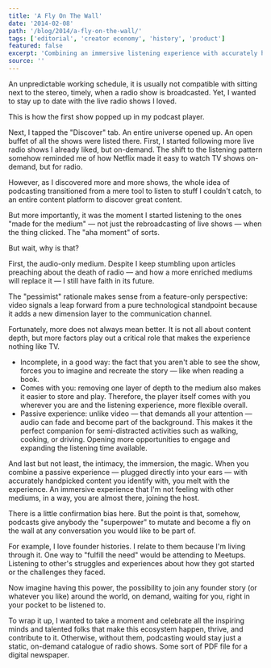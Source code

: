 ```yaml
---
title: 'A Fly On The Wall'
date: '2014-02-08'
path: '/blog/2014/a-fly-on-the-wall/'
tags: ['editorial', 'creator economy', 'history', 'product']
featured: false
excerpt: 'Combining an immersive listening experience with accurately handpicked content; podcasts grant you with the superpower to join the host and become a fly on the wall at any conversation you would like to be part of.'
source: ''
---
```


An unpredictable working schedule, it is usually not compatible with sitting next to the stereo, timely, when a radio show is broadcasted. Yet, I wanted to stay up to date with the live radio shows I loved.

This is how the first show popped up in my podcast player.

Next, I tapped the "Discover" tab. An entire universe opened up. An open buffet of all the shows were listed there. First, I started following more live radio shows I already liked, but on-demand. The shift to the listening pattern somehow reminded me of how Netflix made it easy to watch TV shows on-demand, but for radio.

However, as I discovered more and more shows, the whole idea of podcasting transitioned from a mere tool to listen to stuff I couldn't catch, to an entire content platform to discover great content.

But more importantly, it was the moment I started listening to the ones "made for the medium" — not just the rebroadcasting of live shows — when the thing clicked. The "aha moment" of sorts.

But wait, why is that?

First, the audio-only medium. Despite I keep stumbling upon articles preaching about the death of radio — and how a more enriched mediums will replace it — I still have faith in its future.

The "pessimist" rationale makes sense from a feature-only perspective: video signals a leap forward from a pure technological standpoint because it adds a new dimension layer to the communication channel.

Fortunately, more does not always mean better. It is not all about content depth, but more factors play out a critical role that makes the experience nothing like TV.

- Incomplete, in a good way: the fact that you aren't able to see the show, forces you to imagine and recreate the story — like when reading a book.
- Comes with you: removing one layer of depth to the medium also makes it easier to store and play. Therefore, the player itself comes with you wherever you are and the listening experience, more flexible overall.
- Passive experience: unlike video — that demands all your attention — audio can fade and become part of the background. This makes it the perfect companion for semi-distracted activities such as walking, cooking, or driving. Opening more opportunities to engage and expanding the listening time available.

And last but not least, the intimacy, the immersion, the magic. When you combine a passive experience — plugged directly into your ears — with accurately handpicked content you identify with, you melt with the experience. An immersive experience that I'm not feeling with other mediums, in a way, you are almost there, joining the host.

There is a little confirmation bias here. But the point is that, somehow, podcasts give anybody the "superpower" to mutate and become a fly on the wall at any conversation you would like to be part of.

For example, I love founder histories. I relate to them because I'm living through it. One way to "fulfill the need" would be attending to Meetups. Listening to other's struggles and experiences about how they got started or the challenges they faced.

Now imagine having this power, the possibility to join any founder story (or whatever you like) around the world, on demand, waiting for you, right in your pocket to be listened to.

To wrap it up, I wanted to take a moment and celebrate all the inspiring minds and talented folks that make this ecosystem happen, thrive, and contribute to it. Otherwise, without them, podcasting would stay just a static, on-demand catalogue of radio shows. Some sort of PDF file for a digital newspaper.
